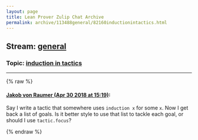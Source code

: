 ```yaml
---
layout: page
title: Lean Prover Zulip Chat Archive 
permalink: archive/113488general/82160inductionintactics.html
---
```


## Stream: [general](index.html)
### Topic: [induction in tactics](82160inductionintactics.html)

---


{% raw %}
#### [ Jakob von Raumer (Apr 30 2018 at 15:19)](https://leanprover.zulipchat.com/#narrow/stream/113488-general/topic/induction%20in%20tactics/near/125893367):
<p>Say I write a tactic that somewhere uses <code>induction x</code> for some <code>x</code>. Now I get back a list of goals. Is it better style to use that list to tackle each goal, or should I use <code>tactic.focus</code>?</p>


{% endraw %}
